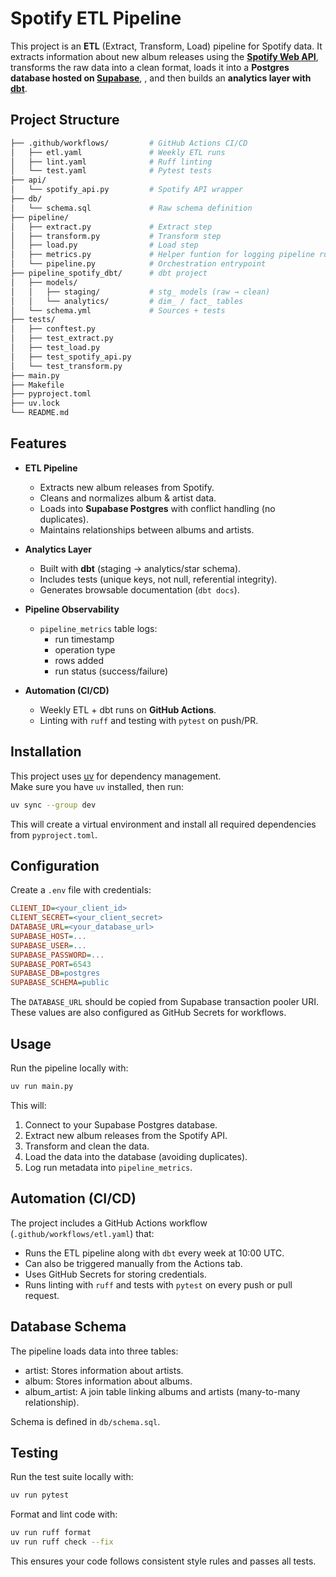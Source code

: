 # Spotify ETL Pipeline

This project is an **ETL** (Extract, Transform, Load) pipeline for Spotify data. It extracts information about new album releases using the **[Spotify Web API](https://developer.spotify.com/documentation/web-api)**, transforms the raw data into a clean format, loads it into a **Postgres database hosted on [Supabase](https://supabase.com/)**, , and then builds an **analytics layer with [dbt](https://docs.getdbt.com/)**.

## Project Structure

```bash
├── .github/workflows/         # GitHub Actions CI/CD
│   ├── etl.yaml               # Weekly ETL runs
│   ├── lint.yaml              # Ruff linting
│   └── test.yaml              # Pytest tests
├── api/
│   └── spotify_api.py         # Spotify API wrapper
├── db/
│   └── schema.sql             # Raw schema definition
├── pipeline/
│   ├── extract.py             # Extract step
│   ├── transform.py           # Transform step
│   ├── load.py                # Load step
│   ├── metrics.py             # Helper funtion for logging pipeline runs
│   └── pipeline.py            # Orchestration entrypoint
├── pipeline_spotify_dbt/      # dbt project
│   ├── models/
│   │   ├── staging/           # stg_ models (raw → clean)
│   │   └── analytics/         # dim_ / fact_ tables
│   └── schema.yml             # Sources + tests
├── tests/
│   ├── conftest.py
│   ├── test_extract.py
│   ├── test_load.py 
│   ├── test_spotify_api.py
│   └── test_transform.py
├── main.py
├── Makefile
├── pyproject.toml
├── uv.lock
└── README.md
```

## Features

- **ETL Pipeline**
    - Extracts new album releases from Spotify.
    - Cleans and normalizes album & artist data.
    - Loads into **Supabase Postgres** with conflict handling (no duplicates).
    - Maintains relationships between albums and artists.

- **Analytics Layer**
    - Built with **dbt** (staging → analytics/star schema).
    - Includes tests (unique keys, not null, referential integrity).
    - Generates browsable documentation (`dbt docs`).

- **Pipeline Observability**
    - `pipeline_metrics` table logs:
        - run timestamp
        - operation type
        - rows added
        - run status (success/failure)

- **Automation (CI/CD)**
    - Weekly ETL + dbt runs on **GitHub Actions**.
    - Linting with `ruff` and testing with `pytest` on push/PR.

## Installation

This project uses [uv](https://github.com/astral-sh/uv) for dependency management.  
Make sure you have `uv` installed, then run:

```bash
uv sync --group dev
```

This will create a virtual environment and install all required dependencies from `pyproject.toml`.

## Configuration

Create a `.env` file with credentials:

```ini
CLIENT_ID=<your_client_id>
CLIENT_SECRET=<your_client_secret>
DATABASE_URL=<your_database_url>
SUPABASE_HOST=...
SUPABASE_USER=...
SUPABASE_PASSWORD=...
SUPABASE_PORT=6543
SUPABASE_DB=postgres
SUPABASE_SCHEMA=public
```

The `DATABASE_URL` should be copied from Supabase transaction pooler URI. These values are also configured as GitHub Secrets for workflows.

## Usage

Run the pipeline locally with:

```bash
uv run main.py
```

This will:

1. Connect to your Supabase Postgres database.
2. Extract new album releases from the Spotify API.
3. Transform and clean the data.
4. Load the data into the database (avoiding duplicates).
5. Log run metadata into `pipeline_metrics`.

## Automation (CI/CD)

The project includes a GitHub Actions workflow (`.github/workflows/etl.yaml`) that:

- Runs the ETL pipeline along with `dbt` every week at 10:00 UTC.
- Can also be triggered manually from the Actions tab.
- Uses GitHub Secrets for storing credentials.
- Runs linting with `ruff` and tests with `pytest` on every push or pull request.

## Database Schema

The pipeline loads data into three tables:

- artist: Stores information about artists.
- album: Stores information about albums.
- album_artist: A join table linking albums and artists (many-to-many relationship).

Schema is defined in `db/schema.sql`.

## Testing

Run the test suite locally with:

```bash
uv run pytest
```

Format and lint code with:

```bash
uv run ruff format
uv run ruff check --fix
```

This ensures your code follows consistent style rules and passes all tests.
